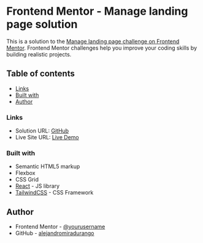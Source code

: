 # Frontend Mentor - Manage landing page solution

This is a solution to the [Manage landing page challenge on Frontend Mentor](https://www.frontendmentor.io/challenges/manage-landing-page-SLXqC6P5). Frontend Mentor challenges help you improve your coding skills by building realistic projects. 

## Table of contents

- [Links](#links)
- [Built with](#built-with)
- [Author](#author)

### Links

- Solution URL: [GitHub](https://github.com/alejandromiradurango/manage-landing)
- Live Site URL: [Live Demo](https://manage-landing-bice.vercel.app/)

### Built with

- Semantic HTML5 markup
- Flexbox
- CSS Grid
- [React](https://reactjs.org/) - JS library
- [TailwindCSS](https://tailwindcss.com/) - CSS Framework

## Author

- Frontend Mentor - [@yourusername](https://www.frontendmentor.io/profile/alejandromiradurango)
- GitHub - [alejandromiradurango](https://github.com/alejandromiradurango)